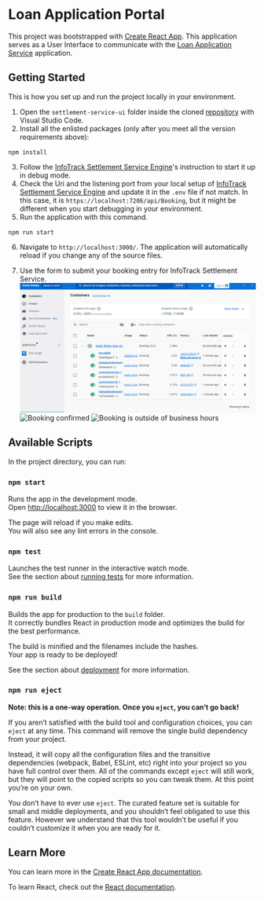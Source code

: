 # Loan Application Portal

This project was bootstrapped with [Create React App](https://github.com/facebook/create-react-app). This application serves as a User Interface to communicate with the [Loan Application Service](https://github.com/vinhngogia0906/Event_Driven_Loan_Evaluation/tree/main/LoanApplicationService) application.


## Getting Started
This is how you set up and run the project locally in your environment.

1. Open the `settlement-service-ui` folder inside the cloned [repository](https://github.com/vinhngogia0906/VinhNgo-InfoTrack-SettlementService) with Visual Studio Code.
2. Install all the enlisted packages (only after you meet all the version requirements above):
```
npm install 
```
3. Follow the [InfoTrack Settlement Service Engine](https://github.com/vinhngogia0906/VinhNgo-InfoTrack-SettlementService/tree/main/SettlementService)'s instruction to start it up in debug mode.
4. Check the Uri and the listening port from your local setup of [InfoTrack Settlement Service Engine](https://github.com/vinhngogia0906/VinhNgo-InfoTrack-SettlementService/tree/main/SettlementService) and update it in the `.env` file if not match. In this case, it is `https://localhost:7206/api/Booking`, but it might be different when you start debugging in your environment.
5. Run the application with this command.
```
npm run start
```
6. Navigate to `http://localhost:3000/`. The application will automatically reload if you change any of the source files.

7. Use the form to submit your booking entry for InfoTrack Settlement Service.
![Booking submission form](image-1.png)
![Booking confirmed](image-2.png)
![Booking is outside of business hours](image-3.png)

## Available Scripts

In the project directory, you can run:

### `npm start`

Runs the app in the development mode.\
Open [http://localhost:3000](http://localhost:3000) to view it in the browser.

The page will reload if you make edits.\
You will also see any lint errors in the console.

### `npm test`

Launches the test runner in the interactive watch mode.\
See the section about [running tests](https://facebook.github.io/create-react-app/docs/running-tests) for more information.

### `npm run build`

Builds the app for production to the `build` folder.\
It correctly bundles React in production mode and optimizes the build for the best performance.

The build is minified and the filenames include the hashes.\
Your app is ready to be deployed!

See the section about [deployment](https://facebook.github.io/create-react-app/docs/deployment) for more information.

### `npm run eject`

**Note: this is a one-way operation. Once you `eject`, you can’t go back!**

If you aren’t satisfied with the build tool and configuration choices, you can `eject` at any time. This command will remove the single build dependency from your project.

Instead, it will copy all the configuration files and the transitive dependencies (webpack, Babel, ESLint, etc) right into your project so you have full control over them. All of the commands except `eject` will still work, but they will point to the copied scripts so you can tweak them. At this point you’re on your own.

You don’t have to ever use `eject`. The curated feature set is suitable for small and middle deployments, and you shouldn’t feel obligated to use this feature. However we understand that this tool wouldn’t be useful if you couldn’t customize it when you are ready for it.

## Learn More

You can learn more in the [Create React App documentation](https://facebook.github.io/create-react-app/docs/getting-started).

To learn React, check out the [React documentation](https://reactjs.org/).
